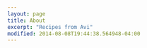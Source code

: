 ```yaml
---
layout: page
title: About
excerpt: "Recipes from Avi"
modified: 2014-08-08T19:44:38.564948-04:00
---
```

